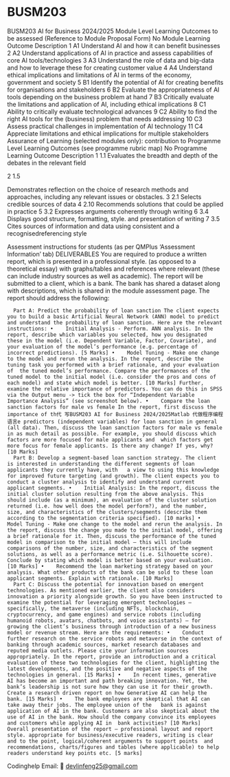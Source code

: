 # BUSM203
BUSM203
AI for Business 2024/2025 Module Level Learning Outcomes to be assessed (Reference to Module Proposal Form) No Module Learning Outcome Description 1 A1 Understand AI and how it can benefit businesses 2 A2 Understand applications of AI in practice and assess capabilities of core AI tools/technologies 3 A3 Understand the role of data and big-data and how to leverage these for creating customer value 4 A4 Understand ethical implications and limitations of AI in terms of the economy, government and society 5 B1 Identify the potential of AI for creating benefits for organisations and stakeholders 6 B2 Evaluate the appropriateness of AI tools depending on the business problem at hand 7 B3 Critically evaluate the limitations and application of AI, including ethical implications 8 C1 Ability to critically evaluate technological advances 9 C2 Ability to find the right AI tools for the (business) problem that needs addressing 10 C3 Assess practical challenges in implementation of AI technology 11 C4 Appreciate limitations and ethical implications for multiple stakeholders Assurance of Learning (selected modules only): contribution to Programme Level Learning Outcomes (see programme rubric map) No Programme Learning Outcome Description 1 1.1 Evaluates the breadth and depth of the debates in the relevant field

2 1.5

Demonstrates reflection on the choice of research methods and approaches, including any relevant issues or obstacles. 3 2.1 Selects credible sources of data 4 2.10 Recommends solutions that could be applied in practice 5 3.2 Expresses arguments coherently through writing 6 3.4 Displays good structure, formatting, style. and presentation of writing 7 3.5 Cites sources of information and data using consistent and a recognisedreferencing style

Assessment instructions for students (as per QMPlus ‘Assessment Information’ tab) DELIVERABLES You are required to produce a written report, which is presented in a professional style. (as opposed to a theoretical essay) with graphs/tables and references where relevant (these can include industry sources as well as academic). The report will be submitted to a client, which is a bank. The bank has shared a dataset along with descriptions, which is shared in the module assessment page. The report should address the following:

      Part A: Predict the probability of loan sanction The client expects you to build a basic Artificial Neural Network (ANN) model to predict and understand the probability of loan sanction. Here are the relevant instructions: •    Initial Analysis - Perform. ANN analysis. In the report, describe which variables you selected, how you designated these in the model (i.e. Dependent Variable, Factor, Covariate), and your evaluation of the model’s performance (e.g. percentage of incorrect predictions). [5 Marks] •    Model Tuning - Make one change to the model and rerun the analysis. In the report, describe the tuning task you performed with a brief rationale, and your evaluation of  the tuned model’s performance. Compare the performances of the tuned model to the initial model (i.e. consider the pros and cons of each model) and state which model is better. [10 Marks] Further, examine the relative importance of predictors. You can do this in SPSS via the Output menu -> tick the box for “Independent Variable Importance Analysis” (see screenshot below). •    Compare the loan sanction factors for male vs female In the report, first discuss the importance of th代 写BUSM203 AI for Business 2024/2025Matlab 代做程序编程语言e predictors (independent variables) for loan sanction in general (all data). Then, discuss the loan sanction factors for male vs female in as much detail as possible. For example, you should discuss which factors are more focused for male applicants and  which factors get more focus for female applicants. Is there any change? If yes, why? [10 Marks]
      Part B: Develop a segment-based loan sanction strategy. The client is interested in understanding the different segments of loan applicants they currently have, with   a view to using this knowledge for improved future targeting (and growth). The client expects you to conduct a cluster analysis to identify and understand current applicant segments. •    Initial Analysis: In the report, discuss the initial cluster solution resulting from the above analysis. This should include (as a minimum), an evaluation of the cluster solution returned (i.e. how well does the model perform?), and the number, size, and characteristics of the clusters/segments (describe them according to the segmentation criteria specified). [10 marks] •    Model Tuning - Make one change to the model and rerun the analysis. In the report, discuss the change you made to the initial model, offering a brief rationale for it. Then, discuss the performance of the tuned model in comparison to the initial model – this will include comparisons of the number, size, and characteristics of the segment solutions, as well as a performance metric (i.e. Silhouette score). Conclude by stating which model is better based on your evaluation. [10 Marks] •    Recommend the loan marketing strategy based on your analysis. What other products of the bank can be sold to these loan applicant segments. Explain with rationale. [10 Marks]
      Part C: Discuss the potential for innovation based on emergent technologies. As mentioned earlier, the client also considers innovation a priority alongside growth. So you have been instructed to examine the potential for leveraging emergent technologies – specifically, the metaverse (including NFTs, blockchain, cryptocurrency, and game engines) and service robots (including humanoid robots, avatars, chatbots, and voice assistants) – for growing the client’s business through introduction of a new business model or revenue stream. Here are the requirements: •    Conduct further research on the service robots and metaverse in the context of banking through academic sources, market research databases and reputed media outlets. Please cite your information sources appropriately. In the report, provide an introduction and a critical evaluation of these two technologies for the client, highlighting the latest developments, and the positive and negative aspects of the technologies in general. [15 Marks] •    In recent times, generative AI has become an important and path breaking innovation. Yet, the bank’s leadership is not sure how they can use it for their growth. Create a research driven report on how Generative AI can help the bank. [15 Marks] •    The bank employees are skeptical that AI can take away their jobs. The employee union of the   bank is against application of AI in the bank. Customers are also skeptical about the use of AI in the bank. How should the company convince its employees and customers while applying AI in  bank activities? [10 Marks]
    Overall presentation of the report – professional layout and report style. appropriate for business/executive readers, writing is clear and to the point, logical/coherent arguments to support points  and recommendations, charts/figures and tables (where applicable) to help readers understand key points etc. [5 marks]

Codinghelp Email:  📧 devlinfeng25@gmail.com
